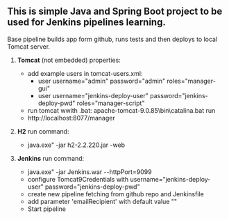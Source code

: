 <h2>This is simple Java and Spring Boot project to be used for Jenkins pipelines learning.</h2>
Base pipeline builds app form github, runs tests and then deploys to local Tomcat server.

1. **Tomcat** (not embedded) properties:
   - add example users in tomcat-users.xml:
       - user username="admin" password="admin" roles="manager-gui"
       - user username="jenkins-deploy-user" password="jenkins-deploy-pwd" roles="manager-script"
   - run tomcat wwith .bat: apache-tomcat-9.0.85\bin\catalina.bat run
   - http://localhost:8077/manager


2. **H2** run command:
   - java.exe" -jar h2-2.2.220.jar -web

3. **Jenkins** run command:
   - java.exe" -jar Jenkins.war --httpPort=9099
   - configure Tomcat9Credentials with username="jenkins-deploy-user" password="jenkins-deploy-pwd"
   - create new pipeline fetching from github repo and Jenkinsfile
   - add parameter 'emailRecipient' with default value "<EMAIL>"
   - Start pipeline